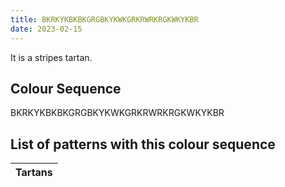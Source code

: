 ```yaml
---
title: BKRKYKBKBKGRGBKYKWKGRKRWRKRGKWKYKBR
date: 2023-02-15
---
```

<no value>

It is a <no value> stripes tartan.


## Colour Sequence
BKRKYKBKBKGRGBKYKWKGRKRWRKRGKWKYKBR

## List of patterns with this colour sequence

| Tartans |
|---------------|
